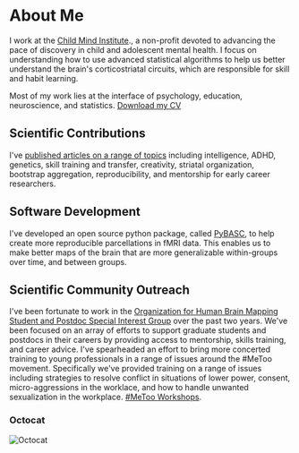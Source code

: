 # About Me

I work at the [Child Mind Institute](https://childmind.org/center/center-developing-brain/)., a non-profit devoted to advancing the pace of discovery in child and adolescent mental health. I focus on understanding how to use advanced statistical algorithms to help us better understand the brain's corticostriatal circuits, which are responsible for skill and habit learning.

Most of my work lies at the interface of psychology, education, neuroscience, and statistics. [Download my CV](https://github.com/AkiNikolaidis/Me/blob/master/aki_cv_2019.doc)

## Scientific Contributions

I've [published articles on a range of topics](https://scholar.google.com/citations?user=mGfNXcQAAAAJ&hl=en) including intelligence, ADHD, genetics, skill training and transfer, creativity, striatal organization, bootstrap aggregation, reproducibility, and mentorship for early career researchers.

## Software Development

I've developed an open source python package, called [PyBASC](https://github.com/AkiNikolaidis/PyBASC/tree/master/PyBASC), to help create more reproducible parcellations in fMRI data. This enables us to make better maps of the brain that are more generalizable within-groups over time, and between groups.

## Scientific Community Outreach

I've been fortunate to work in the [Organization for Human Brain Mapping Student and Postdoc Special Interest Group](https://ohbm-trainees.squarespace.com/) over the past two years. We've been focused on an array of efforts to support graduate students and postdocs in their careers by providing access to mentorship, skills training, and career advice. I've spearheaded an effort to bring more concerted training to young professionals in a range of issues around the #MeToo movement. Specifically we've provided training on a range of issues including strategies to resolve conflict in situations of lower power, consent, micro-aggressions in the worklace, and how to handle unwanted sexualization in the workplace. [#MeToo Workshops](https://ohbm-trainees.squarespace.com/metoo/).



### Octocat
![Octocat](https://github.githubassets.com/images/icons/emoji/octocat.png)

